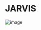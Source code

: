 # JARVIS 

![image](https://vignette.wikia.nocookie.net/marvelcinematicuniverse/images/b/b0/JuARaVeInSy.png/revision/latest?cb=20120722164138)
